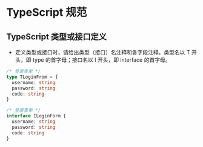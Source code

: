 # TypeScript 规范

## TypeScript 类型或接口定义

- 定义类型或接口时，请给出类型（接口）名注释和各字段注释。类型名以 T 开头，即 type 的首字母；接口名以 I 开头，即 interface 的首字母。

```ts
/* 登录表单 */
type TLoginFrom = {
  username: string
  password: string
  code: string
}

/* 登录表单 */
interface ILoginForm {
  username: string
  password: string
  code: string
}
```
